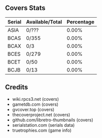 ## Covers Stats

| Serial | Available/Total | Percentage |
| ------ | --------------- | ---------- |
| ASIA | 0/??? | 0.00% |
| BCAS | 0/355 | 0.00% |
| BCAX | 0/3 | 0.00% |
| BCES | 0/279 | 0.00% |
| BCET | 0/50 | 0.00% |
| BCJB | 0/13 | 0.00% |


## Credits
- wiki.rpcs3.net (covers)
- gametdb.com (covers)
- gvcover.top (covers)
- thecoverproject.net (covers)
- github.com/libretro-thumbnails (covers)
- serialstation.com (serials data)
- truetrophies.com (game info)


<!-- pcsx2.net
psxdatacenter.com
imkira3
waifu2x 
https://en.wikipedia.org/wiki/List_of_PlayStation_3_games_(A%E2%80%93C)
-->
